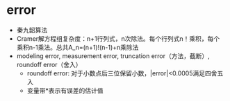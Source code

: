 # error
- 秦九韶算法
- Cramer解方程组复杂度：n+1行列式，n次除法。每个行列式n！乘积，每个乘积n-1乘法。总共A_n=(n+1)!(n-1)+n乘除法
- modeling error, measurement error, truncation error（方法，截断）, roundoff error（舍入）
    - roundoff error: 对于小数点后三位保留小数，|error|<0.0005满足四舍五入
    - 变量带*表示有误差的估计值